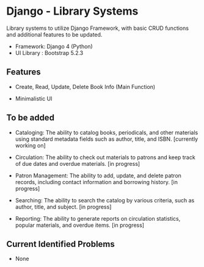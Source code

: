 # Django - Library Systems

Library systems to utilize Django Framework, with basic CRUD functions and additional features to be updated.

- Framework: Django 4 (Python)
- UI Library : Bootstrap 5.2.3
  
## Features

- Create, Read, Update, Delete Book Info (Main Function)

- Minimalistic UI

## To be added

- Cataloging: The ability to catalog books, periodicals, and other materials using standard metadata fields such as author, title, and ISBN. [currently working on]

- Circulation: The ability to check out materials to patrons and keep track of due dates and overdue materials. [in progress]

- Patron Management: The ability to add, update, and delete patron records, including contact information and borrowing history. [in progress]

- Searching: The ability to search the catalog by various criteria, such as author, title, and subject. [in progress]

- Reporting: The ability to generate reports on circulation statistics, popular materials, and overdue items. [in progress]

## Current Identified Problems

- None